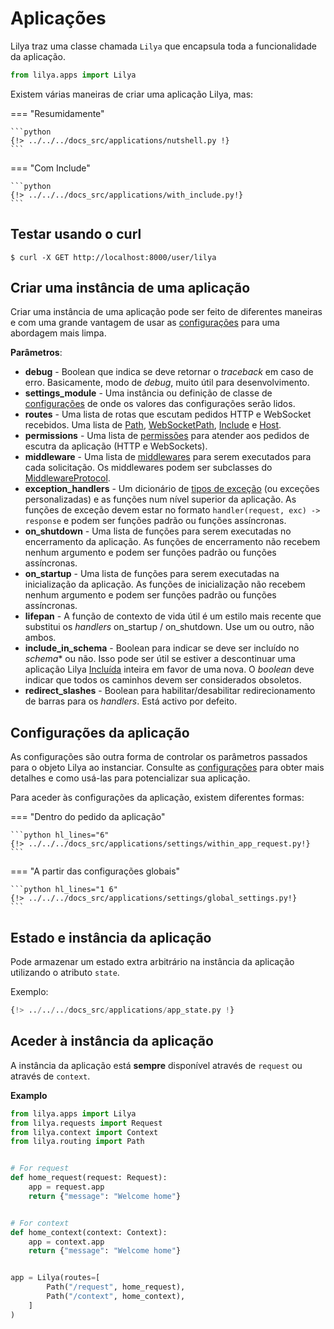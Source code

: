 # Aplicações

Lilya traz uma classe chamada `Lilya` que encapsula toda a funcionalidade da aplicação.

```python
from lilya.apps import Lilya
```

Existem várias maneiras de criar uma aplicação Lilya, mas:

=== "Resumidamente"

    ```python
    {!> ../../../docs_src/applications/nutshell.py !}
    ```

=== "Com Include"

    ```python
    {!> ../../../docs_src/applications/with_include.py!}
    ```

## Testar usando o curl

```shell
$ curl -X GET http://localhost:8000/user/lilya
```
## Criar uma instância de uma aplicação

Criar uma instância de uma aplicação pode ser feito de diferentes maneiras e com uma grande vantagem de usar as
[configurações](./settings.md) para uma abordagem mais limpa.

**Parâmetros**:

* **debug** - Boolean que indica se deve retornar o *traceback* em caso de erro. Basicamente, modo de *debug*,
muito útil para desenvolvimento.
* **settings_module** - Uma instância ou definição de classe de [configurações](./settings.md) de onde os valores das configurações
serão lidos.
* **routes** - Uma lista de rotas que escutam pedidos HTTP e WebSocket recebidos.
Uma lista de [Path](./routing.md#path), [WebSocketPath](./routing.md#websocketpath), [Include](./routing.md#include) e
[Host](./routing.md#host).
* **permissions** - Uma lista de [permissões](./permissions.md) para atender aos pedidos de escutra da aplicação
(HTTP e WebSockets).
* **middleware** - Uma lista de [middlewares](./middleware.md) para serem executados para cada solicitação. Os middlewares podem ser subclasses do [MiddlewareProtocol](./middleware.md#middlewareprotocol).
* **exception_handlers** - Um dicionário de [tipos de exceção](./exceptions.md) (ou exceções personalizadas) e as
funções num nível superior da aplicação. As funções de exceção devem estar no formato
`handler(request, exc) -> response` e podem ser funções padrão ou funções assíncronas.
* **on_shutdown** - Uma lista de funções para serem executadas no encerramento da aplicação. As funções de encerramento não recebem nenhum
argumento e podem ser funções padrão ou funções assíncronas.
* **on_startup** - Uma lista de funções para serem executadas na inicialização da aplicação. As funções de inicialização não recebem nenhum
argumento e podem ser funções padrão ou funções assíncronas.
* **lifepan** - A função de contexto de vida útil é um estilo mais recente que substitui os *handlers* on_startup / on_shutdown.
Use um ou outro, não ambos.
* **include_in_schema** - Boolean para indicar se deve ser incluído no *schema** ou não. Isso pode ser útil
se estiver a descontinuar uma aplicação Lilya [Incluída](./routing.md#include) inteira em favor de uma nova. O *boolean*
deve indicar que todos os caminhos devem ser considerados obsoletos.
* **redirect_slashes** - Boolean para habilitar/desabilitar redirecionamento de barras para os *handlers*. Está activo por defeito.

## Configurações da aplicação

As configurações são outra forma de controlar os parâmetros passados para o objeto Lilya ao instanciar. Consulte as [configurações](./settings.md) para obter mais detalhes e como usá-las para potencializar sua aplicação.

Para aceder às configurações da aplicação, existem diferentes formas:

=== "Dentro do pedido da aplicação"

    ```python hl_lines="6"
    {!> ../../../docs_src/applications/settings/within_app_request.py!}
    ```

=== "A partir das configurações globais"

    ```python hl_lines="1 6"
    {!> ../../../docs_src/applications/settings/global_settings.py!}
    ```

## Estado e instância da aplicação

Pode armazenar um estado extra arbitrário na instância da aplicação utilizando o atributo `state`.

Exemplo:

```python hl_lines="6"
{!> ../../../docs_src/applications/app_state.py !}
```

## Aceder à instância da aplicação

A instância da aplicação está **sempre** disponível através de `request` ou através de `context`.

**Examplo**

```python
from lilya.apps import Lilya
from lilya.requests import Request
from lilya.context import Context
from lilya.routing import Path


# For request
def home_request(request: Request):
    app = request.app
    return {"message": "Welcome home"}


# For context
def home_context(context: Context):
    app = context.app
    return {"message": "Welcome home"}


app = Lilya(routes=[
        Path("/request", home_request),
        Path("/context", home_context),
    ]
)
```
